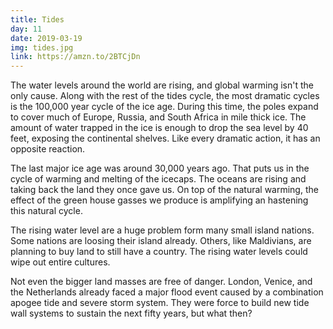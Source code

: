 ```yaml
---
title: Tides
day: 11
date: 2019-03-19
img: tides.jpg
link: https://amzn.to/2BTCjDn
---
```


The water levels around the world are rising, and global warming isn't the only
cause. Along with the rest of the tides cycle, the most dramatic cycles
is the 100,000 year cycle of the ice age. During this time, the poles expand to
cover much of Europe, Russia, and South Africa in mile thick ice. The amount of
water trapped in the ice is enough to drop the sea level by 40 feet,
exposing the continental shelves. Like every dramatic action, it has an opposite
reaction.

The last major ice age was around 30,000 years ago. That puts us in the cycle of
warming and melting of the icecaps. The oceans are rising and taking back the
land they once gave us. On top of the natural warming, the effect of the green
house gasses we produce is amplifying an hastening this natural cycle.

The rising water level are a huge problem form many small island nations. Some
nations are loosing their island already. Others, like Maldivians, are planning
to buy land to still have a country. The rising water levels could wipe out
entire cultures.

Not even the bigger land masses are free of danger. London, Venice, and the
Netherlands already faced a major flood event caused by a combination apogee
tide and severe storm system. They were force to build new tide wall systems to
sustain the next fifty years, but what then?
